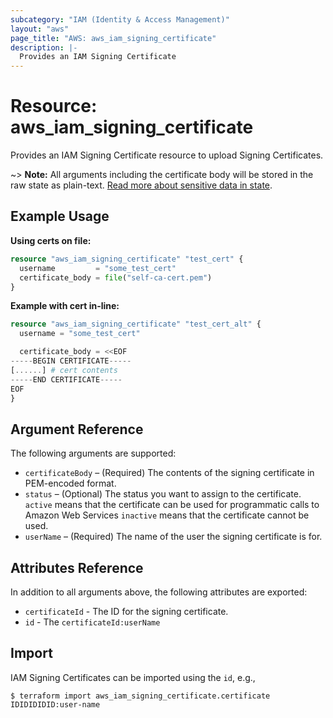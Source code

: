 ```yaml
---
subcategory: "IAM (Identity & Access Management)"
layout: "aws"
page_title: "AWS: aws_iam_signing_certificate"
description: |-
  Provides an IAM Signing Certificate
---
```


# Resource: aws_iam_signing_certificate

Provides an IAM Signing Certificate resource to upload Signing Certificates.

~> **Note:** All arguments including the certificate body will be stored in the raw state as plain-text.
[Read more about sensitive data in state](https://www.terraform.io/docs/state/sensitive-data.html).

## Example Usage

**Using certs on file:**

```terraform
resource "aws_iam_signing_certificate" "test_cert" {
  username         = "some_test_cert"
  certificate_body = file("self-ca-cert.pem")
}
```

**Example with cert in-line:**

```terraform
resource "aws_iam_signing_certificate" "test_cert_alt" {
  username = "some_test_cert"

  certificate_body = <<EOF
-----BEGIN CERTIFICATE-----
[......] # cert contents
-----END CERTIFICATE-----
EOF
}
```

## Argument Reference

The following arguments are supported:

* `certificateBody` – (Required) The contents of the signing certificate in PEM-encoded format.
* `status` – (Optional)  The status you want to assign to the certificate. `active` means that the certificate can be used for programmatic calls to Amazon Web Services `inactive` means that the certificate cannot be used.
* `userName` – (Required) The name of the user the signing certificate is for.

## Attributes Reference

In addition to all arguments above, the following attributes are exported:

* `certificateId` - The ID for the signing certificate.
* `id` - The `certificateId:userName`

## Import

IAM Signing Certificates can be imported using the `id`, e.g.,

```
$ terraform import aws_iam_signing_certificate.certificate IDIDIDIDID:user-name
```

<!-- cache-key: cdktf-0.17.0-pre.15 input-390960d013bff7371e171b3bd73c6e4516edc2c50cb623a37f596d6700a05495 -->
